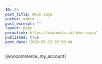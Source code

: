 ```yaml
---
ID: 23
post_title: Akun Saya
author: admin
post_excerpt: ""
layout: page
permalink: https://nakamoto.id/akun-saya/
published: true
post_date: 2020-05-23 02:50:04
---
```

<!-- wp:shortcode -->[woocommerce_my_account]<!-- /wp:shortcode -->